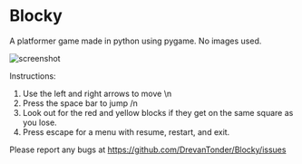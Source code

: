 # Blocky
A platformer game made in python using pygame.
No images used.

![screenshot](https://cloud.githubusercontent.com/assets/14541698/10156911/3253b4d8-66b8-11e5-98a9-38e778a616e5.png)

Instructions:
1. Use the left and right arrows to move \n
2. Press the space bar to jump /n
3. Look out for the red and yellow blocks if they get on the same square as you lose.
4. Press escape for a menu with resume, restart, and exit.

Please report any bugs at https://github.com/DrevanTonder/Blocky/issues
 
